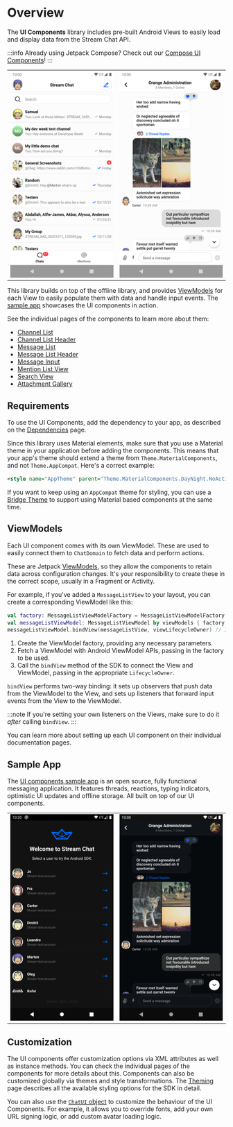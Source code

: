 # Overview

The **UI Components** library includes pre-built Android Views to easily load and display data from the Stream Chat API.

:::info
Already using Jetpack Compose? Check out our [Compose UI Components](../04-compose/01-overview.md)!
:::

|||
| --- | --- |
| ![Channel List component](../assets/sample-channels-light.png) | ![Message List component](../assets/sample-messages-light.png) |

This library builds on top of the offline library, and provides [ViewModels](#viewmodels) for each View to easily populate them with data and handle input events. The [sample app](#sample-app) showcases the UI components in action.

See the individual pages of the components to learn more about them:

- [Channel List](04-components/01-channel-list.md)
- [Channel List Header](04-components/02-channel-list-header.md)
- [Message List](04-components/03-message-list.md)
- [Message List Header](04-components/04-message-list-header.md)
- [Message Input](04-components/05-message-input.md)
- [Mention List View](04-components/06-mention-list-view.md)
- [Search View](04-components/07-search-view.md)
- [Attachment Gallery](04-components/08-attachment-gallery.md)

## Requirements

To use the UI Components, add the dependency to your app, as described on the [Dependencies](../01-basics/02-dependencies.md#ui-components) page.

Since this library uses Material elements, make sure that you use a Material theme in your application before adding the components. This means that your app's theme should extend a theme from `Theme.MaterialComponents`, and not `Theme.AppCompat`. Here's a correct example:

```xml
<style name="AppTheme" parent="Theme.MaterialComponents.DayNight.NoActionBar">
```

If you want to keep using an `AppCompat` theme for styling, you can use a [Bridge Theme](https://github.com/material-components/material-components-android/blob/master/docs/getting-started.md#bridge-themes) to support using Material based components at the same time.

## ViewModels

Each UI component comes with its own ViewModel. These are used to easily connect them to `ChatDomain` to fetch data and perform actions.

These are Jetpack [ViewModels](https://developer.android.com/topic/libraries/architecture/viewmodel), so they allow the components to retain data across configuration changes. It's your responsibility to create these in the correct scope, usually in a Fragment or Activity.

For example, if you've added a `MessageListView` to your layout, you can create a corresponding ViewModel like this:

```kotlin
val factory: MessageListViewModelFactory = MessageListViewModelFactory(cid = "channelType:channelId") // 1
val messageListViewModel: MessageListViewModel by viewModels { factory } // 2
messageListViewModel.bindView(messageListView, viewLifecycleOwner) // 3
```

1. Create the ViewModel factory, providing any necessary parameters.
2. Fetch a ViewModel with Android ViewModel APIs, passing in the factory to be used.
3. Call the `bindView` method of the SDK to connect the View and ViewModel, passing in the appropriate `LifecycleOwner`.

`bindView` performs two-way binding: it sets up observers that push data from the ViewModel to the View, and sets up listeners that forward input events from the View to the ViewModel.

:::note
If you're setting your own listeners on the Views, make sure to do it _after_ calling `bindView`.
:::

You can learn more about setting up each UI component on their individual documentation pages.

## Sample App

The [UI components sample app](https://github.com/GetStream/stream-chat-android/tree/main/stream-chat-android-ui-components-sample) is an open source, fully functional messaging application. It features threads, reactions, typing indicators, optimistic UI updates and offline storage. All built on top of our UI components.

|||
| --- | --- |
| ![Sample app login screen](../assets/sample-login-dark.png) | ![Sample app messages screen](../assets/sample-messages-dark.png) |

## Customization

The UI components offer customization options via XML attributes as well as instance methods. You can check the individual pages of the components for more details about this. Components can also be customized globally via themes and style transformations. The [Theming](02-theming.md) page describes all the available styling options for the SDK in detail.

You can also use the [`ChatUI` object](03-chatui.md) to customize the behaviour of the UI Components. For example, it allows you to override fonts, add your own URL signing logic, or add custom avatar loading logic.
